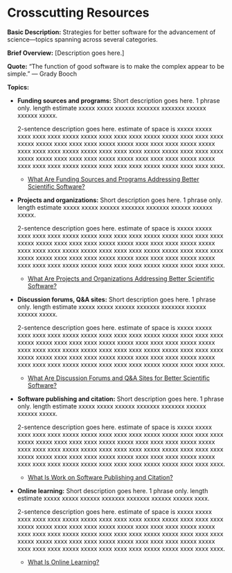 # Crosscutting Resources

**Basic Description:**  Strategies for better software for the advancement of science—topics spanning across several categories.

**Brief Overview:** [Description goes here.]

**Quote:** “The function of good software is to make the complex appear to be simple.” — Grady Booch

**Topics:**

- **Funding sources and programs:** Short description goes here.  1 phrase only. length estimate xxxxx xxxxx xxxxxx xxxxxxx xxxxxxx xxxxxx xxxxxx xxxxx.

  2-sentence description goes here. estimate of space is xxxxx xxxxx xxxx xxxx xxxx xxxxx xxxxx xxxx xxxx xxxx xxxxx xxxxx xxxx xxxx xxxx xxxxx xxxxx xxxx xxxx xxxx xxxxx xxxxx xxxx xxxx xxxx xxxxx xxxxx xxxx xxxx xxxx xxxxx xxxxx xxxx xxxx xxxx xxxxx xxxxx xxxx xxxx xxxx xxxxx xxxxx xxxx xxxx xxxx xxxxx xxxxx xxxx xxxx xxxx xxxxx xxxxx xxxx xxxx xxxx xxxxx xxxxx xxxx xxxx xxxx xxxxx xxxxx xxxx xxxx xxxx.

    - [What Are Funding Sources and Programs Addressing Better Scientific Software?](Topics/WhatAreFundingSourcesAndProgramsAddressingBetterScientificSw.md)

- **Projects and organizations:** Short description goes here.  1 phrase only. length estimate xxxxx xxxxx xxxxxx xxxxxxx xxxxxxx xxxxxx xxxxxx xxxxx.

  2-sentence description goes here. estimate of space is xxxxx xxxxx xxxx xxxx xxxx xxxxx xxxxx xxxx xxxx xxxx xxxxx xxxxx xxxx xxxx xxxx xxxxx xxxxx xxxx xxxx xxxx xxxxx xxxxx xxxx xxxx xxxx xxxxx xxxxx xxxx xxxx xxxx xxxxx xxxxx xxxx xxxx xxxx xxxxx xxxxx xxxx xxxx xxxx xxxxx xxxxx xxxx xxxx xxxx xxxxx xxxxx xxxx xxxx xxxx xxxxx xxxxx xxxx xxxx xxxx xxxxx xxxxx xxxx xxxx xxxx xxxxx xxxxx xxxx xxxx xxxx.

    - [What Are Projects and Organizations Addressing Better Scientific Software?](Topics/WhatAreProjectsAndOrganizationsAddressingBetterScientificSw.md)

- **Discussion forums, Q&A sites:** Short description goes here.  1 phrase only. length estimate xxxxx xxxxx xxxxxx xxxxxxx xxxxxxx xxxxxx xxxxxx xxxxx.

    2-sentence description goes here. estimate of space is xxxxx xxxxx xxxx xxxx xxxx xxxxx xxxxx xxxx xxxx xxxx xxxxx xxxxx xxxx xxxx xxxx xxxxx xxxxx xxxx xxxx xxxx xxxxx xxxxx xxxx xxxx xxxx xxxxx xxxxx xxxx xxxx xxxx xxxxx xxxxx xxxx xxxx xxxx xxxxx xxxxx xxxx xxxx xxxx xxxxx xxxxx xxxx xxxx xxxx xxxxx xxxxx xxxx xxxx xxxx xxxxx xxxxx xxxx xxxx xxxx xxxxx xxxxx xxxx xxxx xxxx xxxxx xxxxx xxxx xxxx xxxx.

    - [What Are Discussion Forums and Q&A Sites for Better Scientific Software?](Topics/WhatAreDisussionForumsAndQASitesForBetterScientificSw.md)

- **Software publishing and citation:** Short description goes here.  1 phrase only. length estimate xxxxx xxxxx xxxxxx xxxxxxx xxxxxxx xxxxxx xxxxxx xxxxx.

  2-sentence description goes here. estimate of space is xxxxx xxxxx xxxx xxxx xxxx xxxxx xxxxx xxxx xxxx xxxx xxxxx xxxxx xxxx xxxx xxxx xxxxx xxxxx xxxx xxxx xxxx xxxxx xxxxx xxxx xxxx xxxx xxxxx xxxxx xxxx xxxx xxxx xxxxx xxxxx xxxx xxxx xxxx xxxxx xxxxx xxxx xxxx xxxx xxxxx xxxxx xxxx xxxx xxxx xxxxx xxxxx xxxx xxxx xxxx xxxxx xxxxx xxxx xxxx xxxx xxxxx xxxxx xxxx xxxx xxxx xxxxx xxxxx xxxx xxxx xxxx.

    - [What Is Work on Software Publishing and Citation?](Topics/WhatIsWorkOnSwPublishingAndCitation.md)

- **Online learning:** Short description goes here.  1 phrase only. length estimate xxxxx xxxxx xxxxxx xxxxxxx xxxxxxx xxxxxx xxxxxx xxxx.

  2-sentence description goes here. estimate of space is xxxxx xxxxx xxxx xxxx xxxx xxxxx xxxxx xxxx xxxx xxxx xxxxx xxxxx xxxx xxxx xxxx xxxxx xxxxx xxxx xxxx xxxx xxxxx xxxxx xxxx xxxx xxxx xxxxx xxxxx xxxx xxxx xxxx xxxxx xxxxx xxxx xxxx xxxx xxxxx xxxxx xxxx xxxx xxxx xxxxx xxxxx xxxx xxxx xxxx xxxxx xxxxx xxxx xxxx xxxx xxxxx xxxxx xxxx xxxx xxxx xxxxx xxxxx xxxx xxxx xxxx xxxxx xxxxx xxxx xxxx xxxx.

    - [What Is Online Learning?](Topics/WhatIsOnlineLearning.md)
